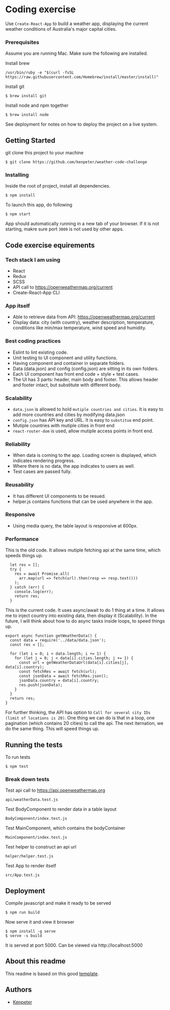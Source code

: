# Coding exercise

Use `Create-React-App` to build a weather app, displaying the current weather conditions of Australia's major capital cities.

### Prerequisites

Assume you are running Mac. Make sure the following are installed.

Install brew

```
/usr/bin/ruby -e "$(curl -fsSL https://raw.githubusercontent.com/Homebrew/install/master/install)"
```

Install git

```
$ brew install git
```

Install node and npm together

```
$ brew install node
```

See deployment for notes on how to deploy the project on a live system.

## Getting Started

git clone this project to your machine

```
$ git clone https://github.com/kenpeter/weather-code-challenge
```

### Installing

Inside the root of project, install all dependencies.

```
$ npm install
```

To launch this app, do following

```
$ npm start
```

App should automatically running in a new tab of your browser. If it is not starting, makre sure port `3000` is not used by other apps.

## Code exercise equirements

### Tech stack I am using

- React
- Redux
- SCSS
- API call to https://openweathermap.org/current
- Create-React-App CLI

### App itself

- Able to retrieve data from API: https://openweathermap.org/current
- Display data: city (with country), weather description, temperature, conditions like
  min/max temperature, wind speed and humidity.

### Best coding practices

- Eslint to lint existing code.
- Unit testing to UI component and utility functions.
- Having component and container in separate folders.
- Data (data.json) and config (config.json) are sitting in its own folders.
- Each UI component has front end code + style + test cases.
- The UI has 3 parts: header, main body and footer. This allows header and footer intact, but substitute with different body. 

### Scalability

- ```data.json``` is allowed to hold ```mutiple countries and cities```. It is easy to add
  more countries and cities by modifying data.json
- ```config.json``` has API key and URL. It is easy to ```substitue``` end point.
- Mutiple countries with mutiple cities in front end
- ```react-router-dom``` is used, allow mutiple access points in front end.

### Reliability

- When data is coming to the app. Loading screen is displayed, which indicates rendering progress.
- Where there is no data, the app indicates to users as well.
- Test cases are passed fully.

### Reusability

- It has different UI components to be resued.
- helper.js contains functions that can be used anywhere in the app.

### Responsive

- Using media query, the table layout is responsive at 600px.

### Performance

This is the old code. It allows mutiple fetching api at the same time, which speeds
things up.

```
  let res = [];
  try {
    res = await Promise.all(
      arr.map(url => fetch(url).then(resp => resp.text()))
    );
  } catch (err) {
    console.log(err);
    return res;
  }
```

This is the current code. It uses async/await to do 1 thing at a time. It allows me
to inject country into existing data, then display it (Scalability). In the future, I will
think about how to do async tasks inside loops, to speed things up.

```
export async function getWeatherData() {
  const data = require('../data/data.json');
  const res = [];

  for (let i = 0; i < data.length; i += 1) {
    for (let j = 0; j < data[i].cities.length; j += 1) {
      const url = getWeatherDataUrl(data[i].cities[j], data[i].country);
      const fetchRes = await fetch(url);
      const jsonData = await fetchRes.json();
      jsonData.country = data[i].country;
      res.push(jsonData);
    }
  }
  return res;
}
```

For further thinking, the API has option to `Call for several city IDs (limit of locations is 20)`. One thing we can do is that in a loop, one pagination (which contains 20 cities) to call the api. The next iternation, we do the same thing. This will speed things up.

## Running the tests

To run tests

```
$ npm test
```

### Break down tests
Test api call to https://api.openweathermap.org
```
api/weatherData.test.js
```

Test BodyComponent to render data in a table layout
```
BodyComponent/index.test.js
```

Test MainComponent, which contains the bodyContainer
```
MainComponent/index.test.js
```

Test helper to construct an api url
```
helper/helper.test.js
```

Test App to render itself
```
src/App.test.js
```

## Deployment

Compile javascript and make it ready to be served

```
$ npm run build
```

Now serve it and view it browser

```
$ npm install -g serve
$ serve -s build
```

It is served at port 5000. Can be viewed via http://localhost:5000

## About this readme

This readme is based on this good [template](https://gist.github.com/PurpleBooth/109311bb0361f32d87a2).

## Authors

- [Kenpeter](https://github.com/kenpeter)